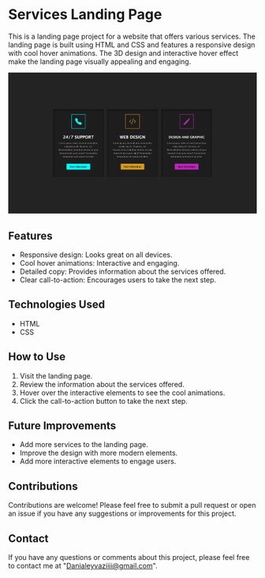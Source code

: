 # Services Landing Page

This is a landing page project for a website that offers various services. The landing page is built using HTML and CSS and features a responsive design with cool hover animations. The 3D design and interactive hover effect make the landing page visually appealing and engaging.

![](https://github.com/danialeyz/servicebox-responsive/blob/83231dfa2991c57d90e32a601d54e20ba72ce279/Screen%20Shot%201402-07-26%20at%2020.33.17.png)

## Features

- Responsive design: Looks great on all devices.
- Cool hover animations: Interactive and engaging.
- Detailed copy: Provides information about the services offered.
- Clear call-to-action: Encourages users to take the next step.

## Technologies Used

- HTML
- CSS

## How to Use

1. Visit the landing page.
2. Review the information about the services offered.
3. Hover over the interactive elements to see the cool animations.
4. Click the call-to-action button to take the next step.

## Future Improvements

- Add more services to the landing page.
- Improve the design with more modern elements.
- Add more interactive elements to engage users.

## Contributions

Contributions are welcome! Please feel free to submit a pull request or open an issue if you have any suggestions or improvements for this project.

## Contact

If you have any questions or comments about this project, please feel free to contact me at "Danialeyvaziiii@gmail.com".
